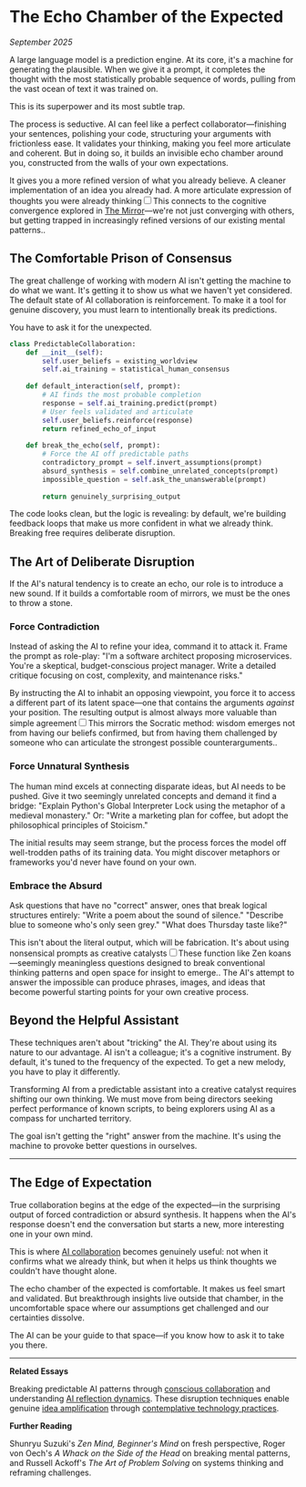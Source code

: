 # The Echo Chamber of the Expected

*September 2025*

A large language model is a prediction engine. At its core, it's a machine for generating the plausible. When we give it a prompt, it completes the thought with the most statistically probable sequence of words, pulling from the vast ocean of text it was trained on.

This is its superpower and its most subtle trap.

The process is seductive. AI can feel like a perfect collaborator—finishing your sentences, polishing your code, structuring your arguments with frictionless ease. It validates your thinking, making you feel more articulate and coherent. But in doing so, it builds an invisible echo chamber around you, constructed from the walls of your own expectations.

It gives you a more refined version of what you already believe. A cleaner implementation of an idea you already had. A more articulate expression of thoughts you were already thinking<label for="sn-mirror-connection" class="margin-toggle sidenote-number"></label><input type="checkbox" id="sn-mirror-connection" class="margin-toggle"/><span class="sidenote">This connects to the cognitive convergence explored in [The Mirror](/essays/2025-09-08-the_mirror_how_ai_reflects_what_we_put_into_it)—we're not just converging with others, but getting trapped in increasingly refined versions of our existing mental patterns.</span>.

## The Comfortable Prison of Consensus

The great challenge of working with modern AI isn't getting the machine to do what we want. It's getting it to show us what we haven't yet considered. The default state of AI collaboration is reinforcement. To make it a tool for genuine discovery, you must learn to intentionally break its predictions.

You have to ask it for the unexpected.

```python
class PredictableCollaboration:
    def __init__(self):
        self.user_beliefs = existing_worldview
        self.ai_training = statistical_human_consensus
        
    def default_interaction(self, prompt):
        # AI finds the most probable completion
        response = self.ai_training.predict(prompt)
        # User feels validated and articulate
        self.user_beliefs.reinforce(response)
        return refined_echo_of_input
        
    def break_the_echo(self, prompt):
        # Force the AI off predictable paths
        contradictory_prompt = self.invert_assumptions(prompt)
        absurd_synthesis = self.combine_unrelated_concepts(prompt)
        impossible_question = self.ask_the_unanswerable(prompt)
        
        return genuinely_surprising_output
```

The code looks clean, but the logic is revealing: by default, we're building feedback loops that make us more confident in what we already think. Breaking free requires deliberate disruption.

## The Art of Deliberate Disruption

If the AI's natural tendency is to create an echo, our role is to introduce a new sound. If it builds a comfortable room of mirrors, we must be the ones to throw a stone.

### Force Contradiction

Instead of asking the AI to refine your idea, command it to attack it. Frame the prompt as role-play: "I'm a software architect proposing microservices. You're a skeptical, budget-conscious project manager. Write a detailed critique focusing on cost, complexity, and maintenance risks."

By instructing the AI to inhabit an opposing viewpoint, you force it to access a different part of its latent space—one that contains the arguments *against* your position. The resulting output is almost always more valuable than simple agreement<label for="sn-devil-advocate" class="margin-toggle sidenote-number"></label><input type="checkbox" id="sn-devil-advocate" class="margin-toggle"/><span class="sidenote">This mirrors the Socratic method: wisdom emerges not from having our beliefs confirmed, but from having them challenged by someone who can articulate the strongest possible counterarguments.</span>.

### Force Unnatural Synthesis

The human mind excels at connecting disparate ideas, but AI needs to be pushed. Give it two seemingly unrelated concepts and demand it find a bridge: "Explain Python's Global Interpreter Lock using the metaphor of a medieval monastery." Or: "Write a marketing plan for coffee, but adopt the philosophical principles of Stoicism."

The initial results may seem strange, but the process forces the model off well-trodden paths of its training data. You might discover metaphors or frameworks you'd never have found on your own.

### Embrace the Absurd

Ask questions that have no "correct" answer, ones that break logical structures entirely: "Write a poem about the sound of silence." "Describe blue to someone who's only seen grey." "What does Thursday taste like?"

This isn't about the literal output, which will be fabrication. It's about using nonsensical prompts as creative catalysts<label for="sn-koans" class="margin-toggle sidenote-number"></label><input type="checkbox" id="sn-koans" class="margin-toggle"/><span class="sidenote">These function like Zen koans—seemingly meaningless questions designed to break conventional thinking patterns and open space for insight to emerge.</span>. The AI's attempt to answer the impossible can produce phrases, images, and ideas that become powerful starting points for your own creative process.

## Beyond the Helpful Assistant

These techniques aren't about "tricking" the AI. They're about using its nature to our advantage. AI isn't a colleague; it's a cognitive instrument. By default, it's tuned to the frequency of the expected. To get a new melody, you have to play it differently.

Transforming AI from a predictable assistant into a creative catalyst requires shifting our own thinking. We must move from being directors seeking perfect performance of known scripts, to being explorers using AI as a compass for uncharted territory.

The goal isn't getting the "right" answer from the machine. It's using the machine to provoke better questions in ourselves.

---

## The Edge of Expectation

True collaboration begins at the edge of the expected—in the surprising output of forced contradiction or absurd synthesis. It happens when the AI's response doesn't end the conversation but starts a new, more interesting one in your own mind.

This is where [AI collaboration](/essays/2025-08-26-building_rapport_with_your_ai) becomes genuinely useful: not when it confirms what we already think, but when it helps us think thoughts we couldn't have thought alone.

The echo chamber of the expected is comfortable. It makes us feel smart and validated. But breakthrough insights live outside that chamber, in the uncomfortable space where our assumptions get challenged and our certainties dissolve.

The AI can be your guide to that space—if you know how to ask it to take you there.

---

**Related Essays**

Breaking predictable AI patterns through [conscious collaboration](/essays/2025-08-26-building_rapport_with_your_ai) and understanding [AI reflection dynamics](/essays/2025-09-08-the_mirror_how_ai_reflects_what_we_put_into_it). These disruption techniques enable genuine [idea amplification](/essays/2025-09-05-idea_amplification_and_writing_with_ai) through [contemplative technology practices](/essays/2025-08-26-programming_as_spiritual_practice).

**Further Reading**

Shunryu Suzuki's *Zen Mind, Beginner's Mind* on fresh perspective, Roger von Oech's *A Whack on the Side of the Head* on breaking mental patterns, and Russell Ackoff's *The Art of Problem Solving* on systems thinking and reframing challenges.